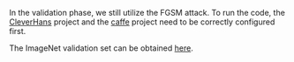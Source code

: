 In the validation phase, we still utilize the FGSM attack.
To run the code, the [CleverHans](https://github.com/tensorflow/cleverhans) project and the [caffe](http://caffe.berkeleyvision.org/) project need to be correctly configured first.

The ImageNet validation set can be obtained [here](https://pan.baidu.com/s/1xrKJggh2RZEydJgSDU2rxA).

